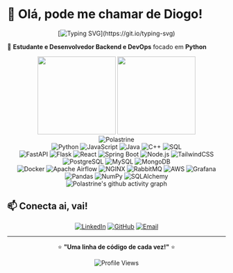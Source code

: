 # 👋 Olá, pode me chamar de Diogo!

<div align="center">
  
  [![Typing SVG](https://readme-typing-svg.demolab.com?font=Fira+Code&pause=1000&color=00D9FF&center=true&vCenter=true&width=435&lines=Receba+códigos+...;Especialista+em+Python;Dados+e+Dados;Sempre+aprendendo+coisas+novas!)](https://git.io/typing-svg)
  
</div>

🎯 **Estudante e Desenvolvedor Backend e DevOps** focado em **Python**

<div align="center">
  <img height="180em" src="https://github-readme-stats.vercel.app/api?username=Polastrine&show_icons=true&theme=tokyonight&include_all_commits=true&count_private=true"/>
  <img height="180em" src="https://github-readme-stats.vercel.app/api/top-langs/?username=Polastrine&layout=compact&langs_count=8&theme=tokyonight"/>
</div>

<div align="center">
  <img src="https://github-readme-streak-stats.herokuapp.com/?user=Polastrine&theme=tokyonight" alt="Polastrine" />
</div>

<div align="center">
  <img src="https://img.shields.io/badge/Python-3776AB?style=for-the-badge&logo=python&logoColor=white" alt="Python"/>
  <img src="https://img.shields.io/badge/JavaScript-F7DF1E?style=for-the-badge&logo=javascript&logoColor=black" alt="JavaScript"/>
  <img src="https://img.shields.io/badge/Java-ED8B00?style=for-the-badge&logo=openjdk&logoColor=white" alt="Java"/>
  <img src="https://img.shields.io/badge/C++-00599C?style=for-the-badge&logo=c%2B%2B&logoColor=white" alt="C++"/>
  <img src="https://img.shields.io/badge/SQL-4479A1?style=for-the-badge&logo=postgresql&logoColor=white" alt="SQL"/>
</div>

<div align="center">
  <img src="https://img.shields.io/badge/FastAPI-009688?style=for-the-badge&logo=fastapi&logoColor=white" alt="FastAPI"/>
  <img src="https://img.shields.io/badge/Flask-000000?style=for-the-badge&logo=flask&logoColor=white" alt="Flask"/>
  <img src="https://img.shields.io/badge/React-20232A?style=for-the-badge&logo=react&logoColor=61DAFB" alt="React"/>
  <img src="https://img.shields.io/badge/Spring_Boot-F2F4F9?style=for-the-badge&logo=spring-boot" alt="Spring Boot"/>
  <img src="https://img.shields.io/badge/Node.js-43853D?style=for-the-badge&logo=node.js&logoColor=white" alt="Node.js"/>
  <img src="https://img.shields.io/badge/Tailwind_CSS-38B2AC?style=for-the-badge&logo=tailwind-css&logoColor=white" alt="TailwindCSS"/>
</div>

<div align="center">
  <img src="https://img.shields.io/badge/PostgreSQL-316192?style=for-the-badge&logo=postgresql&logoColor=white" alt="PostgreSQL"/>
  <img src="https://img.shields.io/badge/MySQL-005C84?style=for-the-badge&logo=mysql&logoColor=white" alt="MySQL"/>
  <img src="https://img.shields.io/badge/MongoDB-4EA94B?style=for-the-badge&logo=mongodb&logoColor=white" alt="MongoDB"/>
</div>

<div align="center">
  <img src="https://img.shields.io/badge/Docker-2496ED?style=for-the-badge&logo=docker&logoColor=white" alt="Docker"/>
  <img src="https://img.shields.io/badge/Apache_Airflow-017CEE?style=for-the-badge&logo=apache-airflow&logoColor=white" alt="Apache Airflow"/>
  <img src="https://img.shields.io/badge/NGINX-009639?style=for-the-badge&logo=nginx&logoColor=white" alt="NGINX"/>
  <img src="https://img.shields.io/badge/RabbitMQ-FF6600?style=for-the-badge&logo=rabbitmq&logoColor=white" alt="RabbitMQ"/>
  <img src="https://img.shields.io/badge/Amazon_AWS-FF9900?style=for-the-badge&logo=amazonaws&logoColor=white" alt="AWS"/>
  <img src="https://img.shields.io/badge/Grafana-F46800?style=for-the-badge&logo=grafana&logoColor=white" alt="Grafana"/>
</div>

<div align="center">
  <img src="https://img.shields.io/badge/Pandas-150458?style=for-the-badge&logo=pandas&logoColor=white" alt="Pandas"/>
  <img src="https://img.shields.io/badge/NumPy-013243?style=for-the-badge&logo=numpy&logoColor=white" alt="NumPy"/>
  <img src="https://img.shields.io/badge/SQLAlchemy-D71F00?style=for-the-badge&logo=sqlalchemy&logoColor=white" alt="SQLAlchemy"/>
</div>


<div align="center">
  <img src="https://github-readme-activity-graph.vercel.app/graph?username=Polastrine&theme=tokyo-night&hide_border=true" alt="Polastrine's github activity graph"/>
</div>

## 📫 Conecta ai, vai!

<div align="center">
  
  [![LinkedIn](https://img.shields.io/badge/LinkedIn-0077B5?style=for-the-badge&logo=linkedin&logoColor=white)](https://www.linkedin.com/in/diogopolastrine/)
  [![GitHub](https://img.shields.io/badge/GitHub-100000?style=for-the-badge&logo=github&logoColor=white)](https://github.com/Polastrine)
  [![Email](https://img.shields.io/badge/Email-D14836?style=for-the-badge&logo=gmail&logoColor=white)](mailto:diogopolastrineds@gmail.com)
  
</div>

---

<div align="center">
  
  ⭐ **"Uma linha de código de cada vez!"** ⭐
  
  ![Profile Views](https://komarev.com/ghpvc/?username=Polastrine&color=blueviolet&style=for-the-badge)
  
</div>

